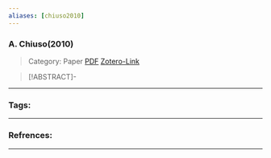 ```yaml
---
aliases: [chiuso2010]
---
```


### A. Chiuso(2010)

>Category: Paper
>[PDF](chiuso2010.pdf)
>[Zotero-Link](zotero://select/items/@chiuso2010)

>[!ABSTRACT]-
>

---

### Tags:


---
### Refrences:


---


